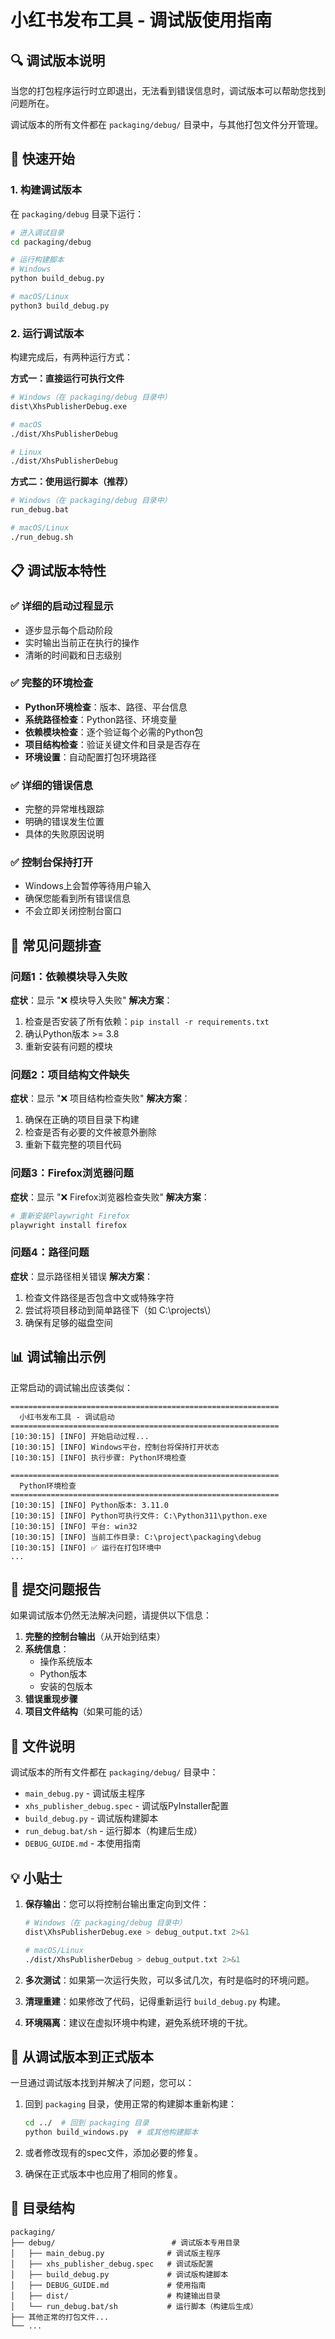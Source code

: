 # 小红书发布工具 - 调试版使用指南

## 🔍 调试版本说明

当您的打包程序运行时立即退出，无法看到错误信息时，调试版本可以帮助您找到问题所在。

调试版本的所有文件都在 `packaging/debug/` 目录中，与其他打包文件分开管理。

## 🚀 快速开始

### 1. 构建调试版本

在 `packaging/debug` 目录下运行：

```bash
# 进入调试目录
cd packaging/debug

# 运行构建脚本
# Windows
python build_debug.py

# macOS/Linux  
python3 build_debug.py
```

### 2. 运行调试版本

构建完成后，有两种运行方式：

**方式一：直接运行可执行文件**
```bash
# Windows（在 packaging/debug 目录中）
dist\XhsPublisherDebug.exe

# macOS
./dist/XhsPublisherDebug

# Linux
./dist/XhsPublisherDebug
```

**方式二：使用运行脚本（推荐）**
```bash
# Windows（在 packaging/debug 目录中）
run_debug.bat

# macOS/Linux
./run_debug.sh
```

## 📋 调试版本特性

### ✅ 详细的启动过程显示
- 逐步显示每个启动阶段
- 实时输出当前正在执行的操作
- 清晰的时间戳和日志级别

### ✅ 完整的环境检查
- **Python环境检查**：版本、路径、平台信息
- **系统路径检查**：Python路径、环境变量
- **依赖模块检查**：逐个验证每个必需的Python包
- **项目结构检查**：验证关键文件和目录是否存在
- **环境设置**：自动配置打包环境路径

### ✅ 详细的错误信息
- 完整的异常堆栈跟踪
- 明确的错误发生位置
- 具体的失败原因说明

### ✅ 控制台保持打开
- Windows上会暂停等待用户输入
- 确保您能看到所有错误信息
- 不会立即关闭控制台窗口

## 🔧 常见问题排查

### 问题1：依赖模块导入失败
**症状**：显示 "❌ 模块导入失败"
**解决方案**：
1. 检查是否安装了所有依赖：`pip install -r requirements.txt`
2. 确认Python版本 >= 3.8
3. 重新安装有问题的模块

### 问题2：项目结构文件缺失
**症状**：显示 "❌ 项目结构检查失败"
**解决方案**：
1. 确保在正确的项目目录下构建
2. 检查是否有必要的文件被意外删除
3. 重新下载完整的项目代码

### 问题3：Firefox浏览器问题
**症状**：显示 "❌ Firefox浏览器检查失败"
**解决方案**：
```bash
# 重新安装Playwright Firefox
playwright install firefox
```

### 问题4：路径问题
**症状**：显示路径相关错误
**解决方案**：
1. 检查文件路径是否包含中文或特殊字符
2. 尝试将项目移动到简单路径下（如 C:\projects\）
3. 确保有足够的磁盘空间

## 📊 调试输出示例

正常启动的调试输出应该类似：

```
============================================================
  小红书发布工具 - 调试启动
============================================================
[10:30:15] [INFO] 开始启动过程...
[10:30:15] [INFO] Windows平台，控制台将保持打开状态
[10:30:15] [INFO] 执行步骤: Python环境检查

============================================================
  Python环境检查
============================================================
[10:30:15] [INFO] Python版本: 3.11.0
[10:30:15] [INFO] Python可执行文件: C:\Python311\python.exe
[10:30:15] [INFO] 平台: win32
[10:30:15] [INFO] 当前工作目录: C:\project\packaging\debug
[10:30:15] [INFO] ✅ 运行在打包环境中
...
```

## 🐛 提交问题报告

如果调试版本仍然无法解决问题，请提供以下信息：

1. **完整的控制台输出**（从开始到结束）
2. **系统信息**：
   - 操作系统版本
   - Python版本
   - 安装的包版本
3. **错误重现步骤**
4. **项目文件结构**（如果可能的话）

## 📁 文件说明

调试版本的所有文件都在 `packaging/debug/` 目录中：

- `main_debug.py` - 调试版主程序
- `xhs_publisher_debug.spec` - 调试版PyInstaller配置
- `build_debug.py` - 调试版构建脚本
- `run_debug.bat/sh` - 运行脚本（构建后生成）
- `DEBUG_GUIDE.md` - 本使用指南

## 💡 小贴士

1. **保存输出**：您可以将控制台输出重定向到文件：
   ```bash
   # Windows（在 packaging/debug 目录中）
   dist\XhsPublisherDebug.exe > debug_output.txt 2>&1
   
   # macOS/Linux
   ./dist/XhsPublisherDebug > debug_output.txt 2>&1
   ```

2. **多次测试**：如果第一次运行失败，可以多试几次，有时是临时的环境问题。

3. **清理重建**：如果修改了代码，记得重新运行 `build_debug.py` 构建。

4. **环境隔离**：建议在虚拟环境中构建，避免系统环境的干扰。

## 🔄 从调试版本到正式版本

一旦通过调试版本找到并解决了问题，您可以：

1. 回到 `packaging` 目录，使用正常的构建脚本重新构建：
   ```bash
   cd ../  # 回到 packaging 目录
   python build_windows.py  # 或其他构建脚本
   ```

2. 或者修改现有的spec文件，添加必要的修复。

3. 确保在正式版本中也应用了相同的修复。

## 📂 目录结构

```
packaging/
├── debug/                          # 调试版本专用目录
│   ├── main_debug.py              # 调试版主程序
│   ├── xhs_publisher_debug.spec   # 调试版配置
│   ├── build_debug.py             # 调试版构建脚本
│   ├── DEBUG_GUIDE.md             # 使用指南
│   ├── dist/                      # 构建输出目录
│   └── run_debug.bat/sh           # 运行脚本（构建后生成）
├── 其他正常的打包文件...
└── ...
``` 